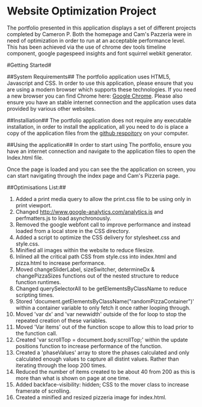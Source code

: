 Website Optimization Project
===============================
The portfolio presented in this application displays a set of different projects completed by Cameron P. Both the homepage and Cam's Pazzeria were in need of optimization in order to run at an acceptable performance level. This has been achieved via the use of chrome dev tools timeline component, google pagespeed insights and font squirrel webkit generator.

#Getting Started#

##System Requirements##
The portfolio application uses HTML5, Javascript and CSS. In order to use this application, please ensure that you are using a modern browser which supports these technologies. If you need a new browser you can find Chrome here: [Google Chrome](https://www.google.com/chrome/browser/desktop/). Please also ensure you have an stable internet connection and the application uses data provided by various other websites.

##Installiation##
The portfolio application does not require any executable installation, in order to install the application, all you need to do is place a copy of the application files from the [github respoitory](https://github.com/rosso007/website-optimization) on your computer.

##Using the application##
In order to start using The portfolio, ensure you have an internet connection and navigate to the application files to open the Index.html file.

Once the page is loaded and you can see the the application on screen, you can start navigating through the index page and Cam's Pizzeria page.

##Optimisations List:##
1. Added a print media query to allow the print.css file to be using only in print viewport.
2. Changed http://www.google-analytics.com/analytics.js and perfmatters.js to load asynchronously.
3. Removed the google webfont call to improve performance and instead loaded from a local store in the CSS directory.
4. Added a script to optimize the CSS delivery for stylesheet.css and style.css.
5. Minified all images within the website to reduce filesize.
6. Inlined all the critical path CSS from style.css into index.html and pizza.html to increase performance.
7. Moved changeSliderLabel, sizeSwitcher, determineDx & changePizzaSizes functions out of the nested structure to reduce function runtimes.
8. Changed querySelectorAll to be getElementsByClassName to reduce scripting times.
9. Stored 'document.getElementsByClassName("randomPizzaContainer")' within a container variable to only fetch it once rather looping through.
10. Moved 'var dx' and 'var newwidth' outside of the for loop to stop the repeated creation of these variables.
11. Moved 'Var items' out of the function scope to allow this to load prior to the function call.
12. Created 'var scrollTop = document.body.scrollTop;' within the update positions function to increase performance of the function.
13. Created a 'phaseValues' array to store the phases calculated and only calculated enough values to capture all distint values. Rather than iterating through the loop 200 times.
14. Reduced the number of items created to be about 40 from 200 as this is more than what is shown on page at one time.
15. Added backface-visibility: hidden; CSS to the mover class to increase framerate of scrolling.
16. Created a minified and resized pizzeria image for index.html.